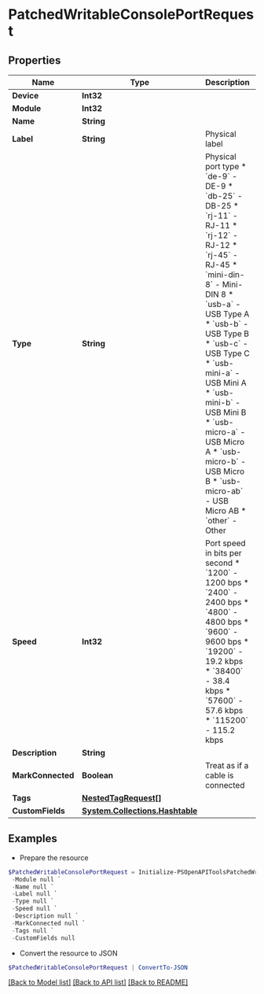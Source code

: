 # PatchedWritableConsolePortRequest
## Properties

Name | Type | Description | Notes
------------ | ------------- | ------------- | -------------
**Device** | **Int32** |  | [optional] 
**Module** | **Int32** |  | [optional] 
**Name** | **String** |  | [optional] 
**Label** | **String** | Physical label | [optional] 
**Type** | **String** | Physical port type  * &#x60;de-9&#x60; - DE-9 * &#x60;db-25&#x60; - DB-25 * &#x60;rj-11&#x60; - RJ-11 * &#x60;rj-12&#x60; - RJ-12 * &#x60;rj-45&#x60; - RJ-45 * &#x60;mini-din-8&#x60; - Mini-DIN 8 * &#x60;usb-a&#x60; - USB Type A * &#x60;usb-b&#x60; - USB Type B * &#x60;usb-c&#x60; - USB Type C * &#x60;usb-mini-a&#x60; - USB Mini A * &#x60;usb-mini-b&#x60; - USB Mini B * &#x60;usb-micro-a&#x60; - USB Micro A * &#x60;usb-micro-b&#x60; - USB Micro B * &#x60;usb-micro-ab&#x60; - USB Micro AB * &#x60;other&#x60; - Other | [optional] 
**Speed** | **Int32** | Port speed in bits per second  * &#x60;1200&#x60; - 1200 bps * &#x60;2400&#x60; - 2400 bps * &#x60;4800&#x60; - 4800 bps * &#x60;9600&#x60; - 9600 bps * &#x60;19200&#x60; - 19.2 kbps * &#x60;38400&#x60; - 38.4 kbps * &#x60;57600&#x60; - 57.6 kbps * &#x60;115200&#x60; - 115.2 kbps | [optional] 
**Description** | **String** |  | [optional] 
**MarkConnected** | **Boolean** | Treat as if a cable is connected | [optional] 
**Tags** | [**NestedTagRequest[]**](NestedTagRequest.md) |  | [optional] 
**CustomFields** | [**System.Collections.Hashtable**](AnyType.md) |  | [optional] 

## Examples

- Prepare the resource
```powershell
$PatchedWritableConsolePortRequest = Initialize-PSOpenAPIToolsPatchedWritableConsolePortRequest  -Device null `
 -Module null `
 -Name null `
 -Label null `
 -Type null `
 -Speed null `
 -Description null `
 -MarkConnected null `
 -Tags null `
 -CustomFields null
```

- Convert the resource to JSON
```powershell
$PatchedWritableConsolePortRequest | ConvertTo-JSON
```

[[Back to Model list]](../README.md#documentation-for-models) [[Back to API list]](../README.md#documentation-for-api-endpoints) [[Back to README]](../README.md)

